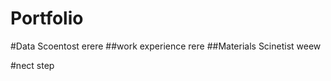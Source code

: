 # Portfolio

#Data Scoentost
  erere
##work experience 
rere
##Materials Scinetist
 weew


 #nect step
